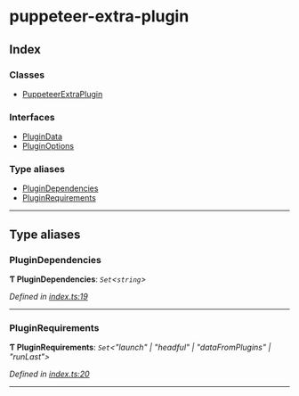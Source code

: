 
#  puppeteer-extra-plugin

## Index

### Classes

* [PuppeteerExtraPlugin](classes/puppeteerextraplugin.md)

### Interfaces

* [PluginData](interfaces/plugindata.md)
* [PluginOptions](interfaces/pluginoptions.md)

### Type aliases

* [PluginDependencies](#plugindependencies)
* [PluginRequirements](#pluginrequirements)

---

## Type aliases

<a id="plugindependencies"></a>

###  PluginDependencies

**Ƭ PluginDependencies**: *`Set`<`string`>*

*Defined in [index.ts:19](https://github.com/berstend/puppeteer-extra/blob/7e9c578/packages/puppeteer-extra-plugin/src/index.ts#L19)*

___
<a id="pluginrequirements"></a>

###  PluginRequirements

**Ƭ PluginRequirements**: *`Set`<"launch" \| "headful" \| "dataFromPlugins" \| "runLast">*

*Defined in [index.ts:20](https://github.com/berstend/puppeteer-extra/blob/7e9c578/packages/puppeteer-extra-plugin/src/index.ts#L20)*

___

